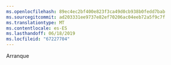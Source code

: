 ```yaml
---
ms.openlocfilehash: 89ec4ec2bf400e823f3ca49d0cb938b0fedd7bab
ms.sourcegitcommit: ad203331ee9737e82ef70206ac04eeb72a5f9c7f
ms.translationtype: MT
ms.contentlocale: es-ES
ms.lasthandoff: 06/18/2019
ms.locfileid: "67227704"
---
```

Arranque